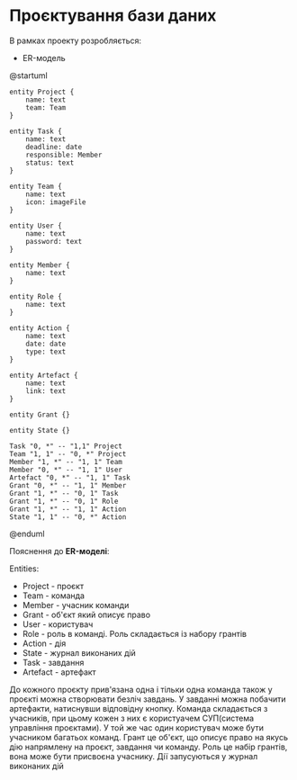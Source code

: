 # Проєктування бази даних

В рамках проекту розробляється: 

- ER-модель

@startuml

    entity Project {
        name: text
        team: Team
    }

    entity Task {
        name: text
        deadline: date
        responsible: Member
        status: text
    }

    entity Team {
        name: text
        icon: imageFile
    }

    entity User {
        name: text
        password: text
    }
    
    entity Member {
        name: text
    }

    entity Role {
        name: text
    }

    entity Action {
        name: text
        date: date
        type: text
    }

    entity Artefact {
        name: text
        link: text
    }
    
    entity Grant {}
    
    entity State {}

    Task "0, *" -- "1,1" Project
    Team "1, 1" -- "0, *" Project
    Member "1, *" -- "1, 1" Team
    Member "0, *" -- "1, 1" User
    Artefact "0, *" -- "1, 1" Task
    Grant "0, *" -- "1, 1" Member
    Grant "1, *" -- "0, 1" Task
    Grant "1, *" -- "0, 1" Role
    Grant "1, *" -- "1, 1" Action
    State "1, 1" -- "0, *" Action

@enduml

Пояснення до **ER-моделі**:

Entities:
- Project - проєкт
- Team - команда
- Member - учасник команди
- Grant - об'єкт який описує право
- User - користувач
- Role - роль в команді. Роль складається із набору грантів
- Action - дія
- State - журнал виконаних дій
- Task - завдання
- Artefact - артефакт

До кожного проєкту прив'язана одна і тільки одна команда також у проєкті можна створювати безліч завдань. У завданні можна побачити артефакти, натиснувши відповідну кнопку. Команда складається з учасників, при цьому кожен з них є користуачем СУП(система управління проєктами). У той же час один користувач може бути учасником багатьох команд. Грант це об'єкт, що описує право на якусь дію напрямлену на проєкт, завдання чи команду. Роль це набір грантів, вона може бути присвоєна учаснику. Дії запусуються у журнал виконаних дій
